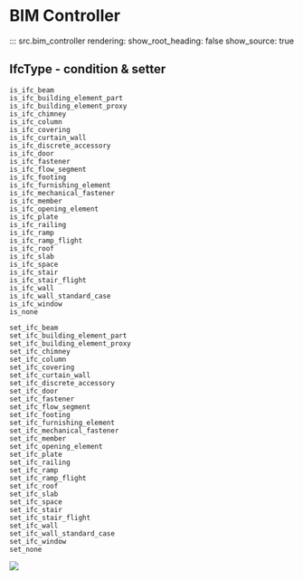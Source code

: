 # BIM Controller

::: src.bim_controller
    rendering:
      show_root_heading: false
      show_source: true

## IfcType - condition & setter

```
is_ifc_beam
is_ifc_building_element_part
is_ifc_building_element_proxy
is_ifc_chimney
is_ifc_column
is_ifc_covering
is_ifc_curtain_wall
is_ifc_discrete_accessory
is_ifc_door
is_ifc_fastener
is_ifc_flow_segment
is_ifc_footing
is_ifc_furnishing_element
is_ifc_mechanical_fastener
is_ifc_member
is_ifc_opening_element
is_ifc_plate
is_ifc_railing
is_ifc_ramp
is_ifc_ramp_flight
is_ifc_roof
is_ifc_slab
is_ifc_space
is_ifc_stair
is_ifc_stair_flight
is_ifc_wall
is_ifc_wall_standard_case
is_ifc_window
is_none

set_ifc_beam
set_ifc_building_element_part
set_ifc_building_element_proxy
set_ifc_chimney
set_ifc_column
set_ifc_covering
set_ifc_curtain_wall
set_ifc_discrete_accessory
set_ifc_door
set_ifc_fastener
set_ifc_flow_segment
set_ifc_footing
set_ifc_furnishing_element
set_ifc_mechanical_fastener
set_ifc_member
set_ifc_opening_element
set_ifc_plate
set_ifc_railing
set_ifc_ramp
set_ifc_ramp_flight
set_ifc_roof
set_ifc_slab
set_ifc_space
set_ifc_stair
set_ifc_stair_flight
set_ifc_wall
set_ifc_wall_standard_case
set_ifc_window
set_none
```

<noscript>
    <img src="https://analytics.cadwork.ca/ingress/e6b1702b-6224-4e93-94b7-9e4c2cd7ae06/pixel.gif">
</noscript>
<script defer src="https://analytics.cadwork.ca/ingress/e6b1702b-6224-4e93-94b7-9e4c2cd7ae06/script.js"></script>